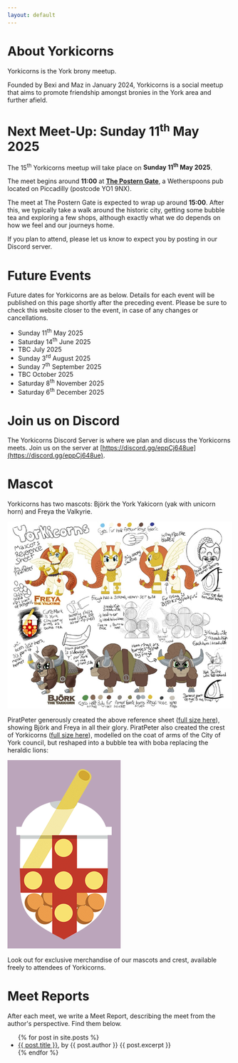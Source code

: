 ```yaml
---
layout: default
---
```


# About Yorkicorns

Yorkicorns is the York brony meetup.

Founded by Bexi and Maz in January 2024, Yorkicorns is a social meetup that aims to promote friendship amongst bronies in the York area and further afield.

# Next Meet-Up: Sunday 11<sup>th</sup> May 2025

The 15<sup>th</sup> Yorkicorns meetup will take place on **Sunday 11<sup>th</sup> May 2025**.

The meet begins around **11:00** at [**The Postern Gate**](https://www.jdwetherspoon.com/pubs/all-pubs/england/north-yorkshire/the-postern-gate-york), a Wetherspoons pub located on Piccadilly (postcode YO1 9NX).
 
 The meet at The Postern Gate is expected to wrap up around **15:00**. After this, we typically take a walk around the historic city, getting some bubble tea and exploring a few shops, although exactly what we do depends on how we feel and our journeys home.

If you plan to attend, please let us know to expect you by posting in our Discord server.

# Future Events

Future dates for Yorkicorns are as below. Details for each event will be published on this page shortly after the preceding event. Please be sure to check this website closer to the event, in case of any changes or cancellations.

* Sunday 11<sup>th</sup> May 2025
* Saturday 14<sup>th</sup> June 2025
* TBC July 2025
* Sunday 3<sup>rd</sup> August 2025
* Sunday 7<sup>th</sup> September 2025
* TBC October 2025
* Saturday 8<sup>th</sup> November 2025
* Saturday 6<sup>th</sup> December 2025

# Join us on Discord

The Yorkicorns Discord Server is where we plan and discuss the Yorkicorns meets. Join us on the server at [https://discord.gg/eppCj648ue](https://discord.gg/eppCj648ue).

# Mascot

Yorkicorns has two mascots: Björk the York Yakicorn (yak with unicorn horn) and Freya the Valkyrie. 

![Yorkicorns mascot reference sheet](/assets/images/Yorkicorn_Turnarounds_800.jpg)

PiratPeter generously created the above reference sheet ([full size here](/assets/images/Yorkicorn_Turnarounds_full.jpg)), showing Björk and Freya in all their glory. PiratPeter also created the crest of Yorkicorns ([full size here](/assets/images/Yorkicorn_Cutiemark_Vector_full.png)), modelled on the coat of arms of the City of York council, but reshaped into a bubble tea with boba replacing the heraldic lions:

![Yorkicorns crest](/assets/images/Yorkicorn_Cutiemark_Vector_500_with_background.png)

Look out for exclusive merchandise of our mascots and crest, available freely to attendees of Yorkicorns.

# Meet Reports

After each meet, we write a Meet Report, describing the meet from the author's perspective. Find them below.

<ul>
  {% for post in site.posts %}
    <li>
      <a href="{{ post.url }}">{{ post.title }}</a>, by {{ post.author }}
      {{ post.excerpt }}
    </li>
  {% endfor %}
</ul>
